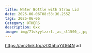 ```yaml
---
title: Water Bottle with Straw Lid
date: 2025-06-06T08:53:36.255Z
tags: 2025-06-06
Category: OTHERS
description: 6xx
image: img/71skyylzzrl._ac_sl1500_.jpg
---
```

https://amzlink.to/az0X5hqYiO64N ad